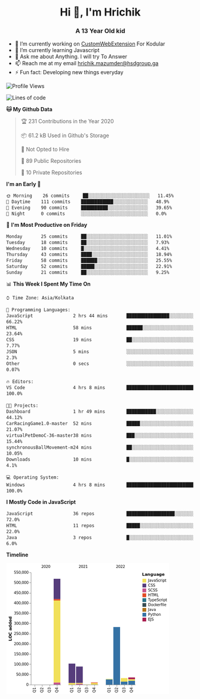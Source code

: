 <h1 align="center">Hi 👋, I'm Hrichik</h1>
<h3 align="center">A 13 Year Old kid</h3>


- 🔭 I’m currently working on [CustomWebExtension](https://github.com/hrichiksite/CustomWebExtension) For Kodular
- 🌱 I’m currently learning Javascript
- 💬 Ask me about Anything. I will try To Answer
- 📫 Reach me at my email hrichik.mazumder@hsdgroup.ga
- ⚡ Fun fact: Developing new things everyday

<!--START_SECTION:waka-->
![Profile Views](http://img.shields.io/badge/Profile%20Views-96-blue)

![Lines of code](https://img.shields.io/badge/From%20Hello%20World%20I%27ve%20Written-4.4%20million%20lines%20of%20code-blue)

**🐱 My Github Data** 

> 🏆 231 Contributions in the Year 2020
 > 
> 📦 61.2 kB Used in Github's Storage 
 > 
> 🚫 Not Opted to Hire
 > 
> 📜 89 Public Repositories
 > 
> 🔑 10 Private Repositories 

**I'm an Early 🐤** 

```text
🌞 Morning    26 commits     ██░░░░░░░░░░░░░░░░░░░░░░░   11.45% 
🌆 Daytime    111 commits    ████████████░░░░░░░░░░░░░   48.9% 
🌃 Evening    90 commits     ██████████░░░░░░░░░░░░░░░   39.65% 
🌙 Night      0 commits      ░░░░░░░░░░░░░░░░░░░░░░░░░   0.0%

```
📅 **I'm Most Productive on Friday** 

```text
Monday       25 commits     ██░░░░░░░░░░░░░░░░░░░░░░░   11.01% 
Tuesday      18 commits     ██░░░░░░░░░░░░░░░░░░░░░░░   7.93% 
Wednesday    10 commits     █░░░░░░░░░░░░░░░░░░░░░░░░   4.41% 
Thursday     43 commits     ████░░░░░░░░░░░░░░░░░░░░░   18.94% 
Friday       58 commits     ██████░░░░░░░░░░░░░░░░░░░   25.55% 
Saturday     52 commits     █████░░░░░░░░░░░░░░░░░░░░   22.91% 
Sunday       21 commits     ██░░░░░░░░░░░░░░░░░░░░░░░   9.25%

```


📊 **This Week I Spent My Time On** 

```text
⌚︎ Time Zone: Asia/Kolkata

💬 Programming Languages: 
JavaScript               2 hrs 44 mins       ████████████████░░░░░░░░░   66.22% 
HTML                     58 mins             ██████░░░░░░░░░░░░░░░░░░░   23.64% 
CSS                      19 mins             ██░░░░░░░░░░░░░░░░░░░░░░░   7.77% 
JSON                     5 mins              ░░░░░░░░░░░░░░░░░░░░░░░░░   2.3% 
Other                    0 secs              ░░░░░░░░░░░░░░░░░░░░░░░░░   0.07%

🔥 Editors: 
VS Code                  4 hrs 8 mins        █████████████████████████   100.0%

🐱‍💻 Projects: 
Dashboard                1 hr 49 mins        ███████████░░░░░░░░░░░░░░   44.12% 
CarRacingGame1.0-master  52 mins             █████░░░░░░░░░░░░░░░░░░░░   21.07% 
virtualPetDemoC-36-master38 mins             ███░░░░░░░░░░░░░░░░░░░░░░   15.44% 
synchronousBallMovement-m24 mins             ██░░░░░░░░░░░░░░░░░░░░░░░   10.05% 
Downloads                10 mins             █░░░░░░░░░░░░░░░░░░░░░░░░   4.1%

💻 Operating System: 
Windows                  4 hrs 8 mins        █████████████████████████   100.0%

```

**I Mostly Code in JavaScript** 

```text
JavaScript               36 repos            ██████████████████░░░░░░░   72.0% 
HTML                     11 repos            █████░░░░░░░░░░░░░░░░░░░░   22.0% 
Java                     3 repos             █░░░░░░░░░░░░░░░░░░░░░░░░   6.0%

```


**Timeline**

![Chart not found](https://github.com/hrichiksite/hrichiksite/blob/master/charts/bar_graph.png) 


<!--END_SECTION:waka-->

